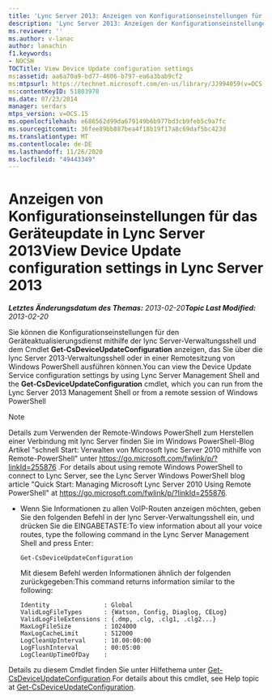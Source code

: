 ```yaml
---
title: 'Lync Server 2013: Anzeigen von Konfigurationseinstellungen für das Geräteupdate'
description: 'Lync Server 2013: Anzeigen der Konfigurationseinstellungen für Geräte Updates.'
ms.reviewer: ''
ms.author: v-lanac
author: lanachin
f1.keywords:
- NOCSH
TOCTitle: View Device Update configuration settings
ms:assetid: aa6a70a9-bd77-4606-b797-ea6a3bab9cf2
ms:mtpsurl: https://technet.microsoft.com/en-us/library/JJ994059(v=OCS.15)
ms:contentKeyID: 51803970
ms.date: 07/23/2014
manager: serdars
mtps_version: v=OCS.15
ms.openlocfilehash: e686562d99da679149b6b977bd3cb9feb5c9a7fc
ms.sourcegitcommit: 36fee89bb887bea4f18b19f17a8c69daf5bc423d
ms.translationtype: MT
ms.contentlocale: de-DE
ms.lasthandoff: 11/26/2020
ms.locfileid: "49443349"
---
```

# <a name="view-device-update-configuration-settings-in-lync-server-2013"></a><span data-ttu-id="16315-103">Anzeigen von Konfigurationseinstellungen für das Geräteupdate in Lync Server 2013</span><span class="sxs-lookup"><span data-stu-id="16315-103">View Device Update configuration settings in Lync Server 2013</span></span>

<div data-xmlns="http://www.w3.org/1999/xhtml">

<div class="topic" data-xmlns="http://www.w3.org/1999/xhtml" data-msxsl="urn:schemas-microsoft-com:xslt" data-cs="https://msdn.microsoft.com/">

<div data-asp="https://msdn2.microsoft.com/asp">



</div>

<div id="mainSection">

<div id="mainBody"><span data-ttu-id="16315-104">

<span> </span></span><span class="sxs-lookup"><span data-stu-id="16315-104">

<span> </span></span></span>

<span data-ttu-id="16315-105">_**Letztes Änderungsdatum des Themas:** 2013-02-20_</span><span class="sxs-lookup"><span data-stu-id="16315-105">_**Topic Last Modified:** 2013-02-20_</span></span>

<span data-ttu-id="16315-106">Sie können die Konfigurationseinstellungen für den Geräteaktualisierungsdienst mithilfe der lync Server-Verwaltungsshell und dem Cmdlet **Get-CsDeviceUpdateConfiguration** anzeigen, das Sie über die lync Server 2013-Verwaltungsshell oder in einer Remotesitzung von Windows PowerShell ausführen können.</span><span class="sxs-lookup"><span data-stu-id="16315-106">You can view the Device Update Service configuration settings by using Lync Server Management Shell and the **Get-CsDeviceUpdateConfiguration** cmdlet, which you can run from the Lync Server 2013 Management Shell or from a remote session of Windows PowerShell</span></span>

<div>


> [!NOTE]  
> <span data-ttu-id="16315-107">Details zum Verwenden der Remote-Windows PowerShell zum Herstellen einer Verbindung mit lync Server finden Sie im Windows PowerShell-Blog Artikel "schnell Start: Verwalten von Microsoft lync Server 2010 mithilfe von Remote-PowerShell" unter <A href="https://go.microsoft.com/fwlink/p/?linkid=255876">https://go.microsoft.com/fwlink/p/?linkId=255876</A> .</span><span class="sxs-lookup"><span data-stu-id="16315-107">For details about using remote Windows PowerShell to connect to Lync Server, see the Lync Server Windows PowerShell blog article "Quick Start: Managing Microsoft Lync Server 2010 Using Remote PowerShell" at <A href="https://go.microsoft.com/fwlink/p/?linkid=255876">https://go.microsoft.com/fwlink/p/?linkId=255876</A>.</span></span>



</div>

<div>


<div>


  - <span data-ttu-id="16315-108">Wenn Sie Informationen zu allen VoIP-Routen anzeigen möchten, geben Sie den folgenden Befehl in der lync Server-Verwaltungsshell ein, und drücken Sie die EINGABETASTE:</span><span class="sxs-lookup"><span data-stu-id="16315-108">To view information about all your voice routes, type the following command in the Lync Server Management Shell and press Enter:</span></span>
    
        Get-CsDeviceUpdateConfiguration
    
    <span data-ttu-id="16315-109">Mit diesem Befehl werden Informationen ähnlich der folgenden zurückgegeben:</span><span class="sxs-lookup"><span data-stu-id="16315-109">This command returns information similar to the following:</span></span>
    
        Identity               : Global
        ValidLogFileTypes      : {Watson, Config, Diaglog, CELog}
        ValidLogFileExtensions : {.dmp, .clg, .clg1, .clg2...}
        MaxLogFileSize         : 1024000
        MaxLogCacheLimit       : 512000
        LogCleanUpInterval     : 10.00:00:00
        LogFlushInterval       : 00:05:00
        LogCleanUpTimeOfDay    :

</div>

<span data-ttu-id="16315-110">Details zu diesem Cmdlet finden Sie unter Hilfethema unter [Get-CsDeviceUpdateConfiguration](https://docs.microsoft.com/powershell/module/skype/Get-CsDeviceUpdateConfiguration).</span><span class="sxs-lookup"><span data-stu-id="16315-110">For details about this cmdlet, see Help topic at [Get-CsDeviceUpdateConfiguration](https://docs.microsoft.com/powershell/module/skype/Get-CsDeviceUpdateConfiguration).</span></span>

<span data-ttu-id="16315-111"></div>

</div>

<span> </span>

</div>

</div>

</span><span class="sxs-lookup"><span data-stu-id="16315-111"></div>

</div>

<span> </span>

</div>

</div>

</span></span></div>

